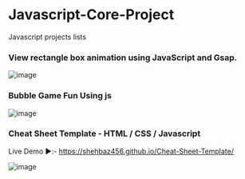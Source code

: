 # Javascript-Core-Project
Javascript projects lists

### View rectangle box animation using JavaScript and Gsap.  
![image](https://github.com/user-attachments/assets/2994fe07-f756-4969-a9a7-92296929cd5d)

### Bubble Game Fun Using js

![image](https://github.com/user-attachments/assets/cdfdcb0b-f985-42e4-9bd6-2f5d730ede8b)

### Cheat Sheet Template - HTML / CSS / Javascript

Live Demo ▶️:- https://shehbaz456.github.io/Cheat-Sheet-Template/

![image](https://github.com/user-attachments/assets/3eee4498-e61f-4761-8a1c-ad987a228ad9)
